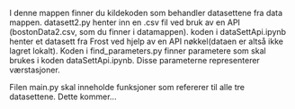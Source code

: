 I denne mappen finner du kildekoden som behandler datasettene fra data mappen. datasett2.py henter inn en .csv fil ved bruk av en API (bostonData2.csv, som du finner i datamappen). koden i dataSettApi.ipynb henter et datasett fra Frost ved hjelp av en API nøkkel(dataen er altså ikke lagret lokalt). Koden i find_parameters.py finner parametere som skal brukes i koden dataSettApi.ipynb. Disse parameterne representerer værstasjoner. 

Filen main.py skal inneholde funksjoner som refererer til alle tre datasettene. Dette kommer...